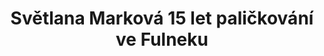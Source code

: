 ---
id: 74f3748d-f362-4862-ad94-ad1fa573f0e4
title: Světlana Marková 15 let paličkování ve Fulneku
price: 3
year: 2018
description: U příležitosti 15-ti let paličkování ve Fulneku budou členky fulneckého klubu paličkování pořádat víkendový kurz „Navrhování krajky“. Cílem kurzu je zdokonalení členek ve vytváření vlastních návrhů podvinků, aby jen nekopírovaly práce jiných krajkářek. Darovaná částka přispěje na zaplacení lektorky kurzu.
kouskovani: false
locationName: undefined
position:
  lng: 17.9069223272338
  lat: 49.716860958042396
---